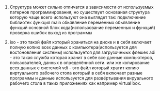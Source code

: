 1. Структура может сильно отличатся в зависимости от используемых патернов программирования, но существует основаная структура которую чаще всего используют
она выглядет так:
подключение библиотек 
функция main
обьявление переменных 
обьявление функций 
основной блок кода(использование переменных и функций)
проверка ошибок
выход из программы

2. iso - это такой файл который храниться на диске и в себя включает полную копию всех данных с компьютера(используется для востоновления системы) используется для загрузочныых флешек
adi - это такая служба которая хранит в себе все данные компьютеров, пользователей, данных в определённой сети. или же копирование всех данных с системой
vdi - это файл который хратит копию виртуального рабочего стола который в себя включает разные программы и данные используется для развёртывания вируального рабочего стола в таких приложениях как например virtual box.